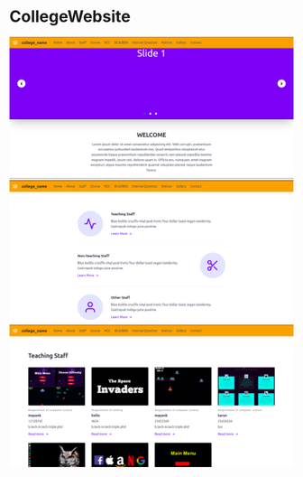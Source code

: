 # CollegeWebsite
![first_page](https://github.com/mayankek01/CollegeWebsite/blob/main/firstpage.png)
![teachers-info](https://github.com/mayankek01/CollegeWebsite/blob/main/teaching%20staff%20.png)
![all-staff](https://github.com/mayankek01/CollegeWebsite/blob/main/teaching.png)
